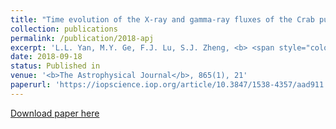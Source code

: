 ```yaml
---
title: "Time evolution of the X-ray and gamma-ray fluxes of the Crab pulsar"
collection: publications
permalink: /publication/2018-apj
excerpt: 'L.L. Yan, M.Y. Ge, F.J. Lu, S.J. Zheng, <b> <span style="color:blue"> Y.L. Tuo </span> </b>, Z.J. Li, J.L. Qu'
date: 2018-09-18
status: Published in
venue: '<b>The Astrophysical Journal</b>, 865(1), 21'
paperurl: 'https://iopscience.iop.org/article/10.3847/1538-4357/aad911'
---
```


[Download paper here](https://iopscience.iop.org/article/10.3847/1538-4357/aad911/pdf)
